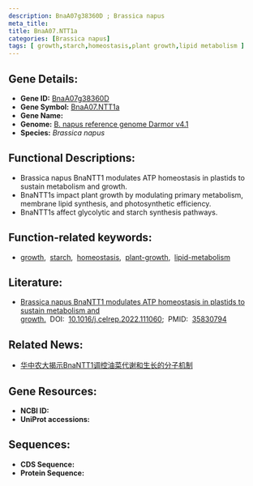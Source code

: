```yaml
---
description: BnaA07g38360D ; Brassica napus
meta_title:
title: BnaA07.NTT1a
categories: [Brassica napus]
tags: [ growth,starch,homeostasis,plant growth,lipid metabolism ]
---
```


## Gene Details:
- **Gene ID:**	[BnaA07g38360D]()
- **Gene Symbol:** <u>BnaA07.NTT1a</u>
- **Gene Name:** 
- **Genome:** [B. napus reference genome Darmor v4.1]()
- **Species:** *Brassica napus*

## Functional Descriptions:
   - Brassica napus BnaNTT1 modulates ATP homeostasis in plastids to sustain metabolism and growth.
   - BnaNTT1s impact plant growth by modulating primary metabolism, membrane lipid synthesis, and photosynthetic efficiency.
   - BnaNTT1s affect glycolytic and starch synthesis pathways.

## Function-related keywords:
   - [growth](/tags/growth/),&nbsp;&nbsp;[starch](/tags/starch/),&nbsp;&nbsp;[homeostasis](/tags/homeostasis/),&nbsp;&nbsp;[plant-growth](/tags/plant-growth/),&nbsp;&nbsp;[lipid-metabolism](/tags/lipid-metabolism/)

## Literature:
   - [Brassica napus BnaNTT1 modulates ATP homeostasis in plastids to sustain metabolism and growth.]( https://www.cell.com/cell-reports/fulltext/S2211-1247(22)00858-0?_returnURL=https%3A%2F%2Flinkinghub.elsevier.com%2Fretrieve%2Fpii%2FS2211124722008580%3Fshowall%3Dtrue)&nbsp;&nbsp;DOI:&nbsp;&nbsp;[10.1016/j.celrep.2022.111060](https://www.cell.com/cell-reports/fulltext/S2211-1247(22)00858-0?_returnURL=https%3A%2F%2Flinkinghub.elsevier.com%2Fretrieve%2Fpii%2FS2211124722008580%3Fshowall%3Dtrue);&nbsp;&nbsp;PMID:&nbsp;&nbsp;[35830794](https://pubmed.ncbi.nlm.nih.gov/35830794/)

## Related News:
   - [华中农大揭示BnaNTT1调控油菜代谢和生长的分子机制](https://mp.weixin.qq.com/s?__biz=MzIyOTY2NDYyNQ==&mid=2247546646&idx=2&sn=15cc15361f4cfda2ddd5bd6484574fd5&chksm=e8bd4508dfcacc1e21c704de3c847f95eba5a75f453575d3225341f6e4f2fbe3295fb2d308da&scene=27#wechat_redirect)

## Gene Resources:
- **NCBI ID:**  [](https://www.ncbi.nlm.nih.gov/gene/?term=)
- **UniProt accessions:** [](https://www.uniprot.org/uniprotkb//entry)



## Sequences:
- **CDS Sequence:**
- **Protein Sequence:**
